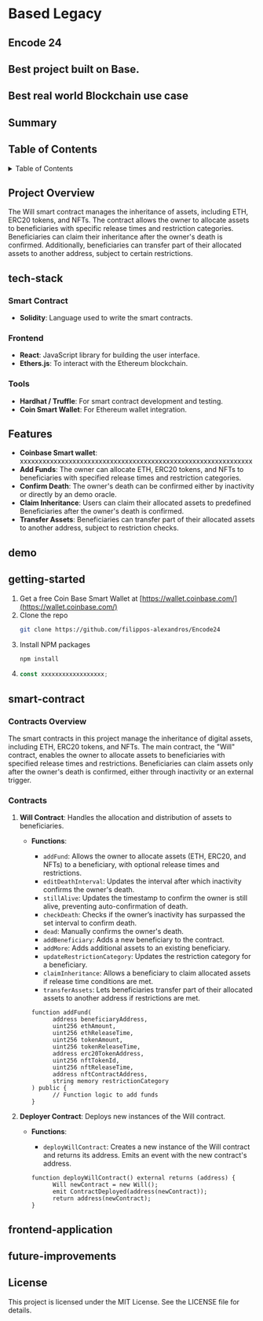 <a id="readme-top"></a>
# Based Legacy
## Encode 24
## Best project built on Base.
## Best real world Blockchain use case
## Summary
<!-- TABLE OF CONTENTS -->
<h2>Table of Contents</h2>
<details>
    <summary>Table of Contents</summary>
    <ol>
        <li><a href="## Overview">Project Overview</a></li>
        <li><a href="##tech-stack">Tech Stack</a></li>
        <li><a href="##features">Features</a></li>
        <li><a href="##demo">Demo</a></li>
        <li><a href="##getting-started">Getting Started</a></li>
        <li><a href="##smart-contract">Smart Contract</a></li>
        <li><a href="##frontend-application">Frontend Application</a></li>
        <li><a href="##future-improvements">Future Improvements</a></li>
        <li><a href="##license">License</a></li>
    </ol>
</details>

## Project Overview
The Will smart contract manages the inheritance of assets, including ETH, ERC20 tokens, and NFTs. The contract allows the owner to allocate assets to beneficiaries with specific release times and restriction categories. Beneficiaries can claim their inheritance after the owner's death is confirmed. Additionally, beneficiaries can transfer part of their allocated assets to another address, subject to certain restrictions.

## tech-stack
### Smart Contract
- **Solidity**: Language used to write the smart contracts.

### Frontend
- **React**: JavaScript library for building the user interface.
- **Ethers.js**: To interact with the Ethereum blockchain.

### Tools
- **Hardhat / Truffle**: For smart contract development and testing.
- **Coin Smart Wallet**: For Ethereum wallet integration.


## Features
- **Coinbase Smart wallet**: xxxxxxxxxxxxxxxxxxxxxxxxxxxxxxxxxxxxxxxxxxxxxxxxxxxxxxxxxxxxxx
- **Add Funds**: The owner can allocate ETH, ERC20 tokens, and NFTs to beneficiaries with specified release times and restriction categories.
- **Confirm Death**: The owner's death can be confirmed either by inactivity or directly by an demo oracle.
- **Claim Inheritance**: Users can claim their allocated assets to predefined Beneficiaries after the owner's death is confirmed.
- **Transfer Assets**: Beneficiaries can transfer part of their allocated assets to another address, subject to restriction checks.

## demo
## getting-started
1. Get a free Coin Base Smart Wallet at [https://wallet.coinbase.com/](https://wallet.coinbase.com/)
2. Clone the repo
   ```sh
   git clone https://github.com/filippos-alexandros/Encode24
   ```
3. Install NPM packages
   ```sh
   npm install
   ```
4. 
   ```js
   const xxxxxxxxxxxxxxxxxx;
   ```

## smart-contract
### Contracts Overview
The smart contracts in this project manage the inheritance of digital assets, including ETH, ERC20 tokens, and NFTs. The main contract, the "Will" contract, enables the owner to allocate assets to beneficiaries with specified release times and restrictions. Beneficiaries can claim assets only after the owner's death is confirmed, either through inactivity or an external trigger.

### Contracts

1. **Will Contract**: Handles the allocation and distribution of assets to beneficiaries.
    - **Functions**:
      - `addFund`: Allows the owner to allocate assets (ETH, ERC20, and NFTs) to a beneficiary, with optional release times and restrictions.
      - `editDeathInterval`: Updates the interval after which inactivity confirms the owner's death.
      - `stillAlive`: Updates the timestamp to confirm the owner is still alive, preventing auto-confirmation of death.
      - `checkDeath`: Checks if the owner’s inactivity has surpassed the set interval to confirm death.
      - `dead`: Manually confirms the owner's death.
      - `addBeneficiary`: Adds a new beneficiary to the contract.
      - `addMore`: Adds additional assets to an existing beneficiary.
      - `updateRestrictionCategory`: Updates the restriction category for a beneficiary.
      - `claimInheritance`: Allows a beneficiary to claim allocated assets if release time conditions are met.
      - `transferAssets`: Lets beneficiaries transfer part of their allocated assets to another address if restrictions are met.
      
      ```solidity
      function addFund(
            address beneficiaryAddress,
            uint256 ethAmount,
            uint256 ethReleaseTime,
            uint256 tokenAmount,
            uint256 tokenReleaseTime,
            address erc20TokenAddress,
            uint256 nftTokenId,
            uint256 nftReleaseTime,
            address nftContractAddress,
            string memory restrictionCategory
      ) public {
            // Function logic to add funds
      }
      ```

2. **Deployer Contract**: Deploys new instances of the Will contract.
    - **Functions**:
      - `deployWillContract`: Creates a new instance of the Will contract and returns its address. Emits an event with the new contract's address.

      ```solidity
      function deployWillContract() external returns (address) {
            Will newContract = new Will();
            emit ContractDeployed(address(newContract));
            return address(newContract);
      }
      ```

## frontend-application
## future-improvements
## License
This project is licensed under the MIT License. See the LICENSE file for details.
